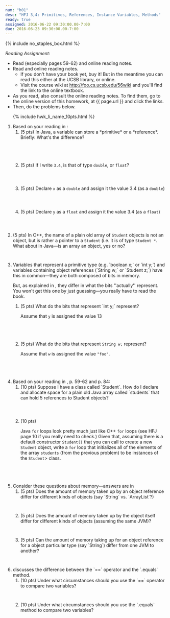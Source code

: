 ```yaml
---
num: "h01"
desc: "HFJ 3,4: Primitives, References, Instance Variables, Methods"
ready: true
assigned: 2016-06-22 09:30:00.00-7:00
due: 2016-06-23 09:30:00.00-7:00
---
```


{% include no_staples_box.html %}

*Reading Assignment:* 

* Read <span data-hfj="3"></span> (especially pages 59-62) and online reading notes.
* Read <span data-hfj="4"></span> and online reading notes.
    * If you don't have your book yet, buy it!  But in the meantime you can read this either at the UCSB library, or online.
    * Visit the course wiki at http://foo.cs.ucsb.edu/56wiki and you'll find the link to the online textbook.   
* As you read, also consult the online reading notes.   To find them, go to the online version of this homework, at {{ page.url }} and click the links.
* Then, do the problems below.

<ol markdown="1">

{% include hwk_li_name_10pts.html %}


<li> Based on your reading in <span data-hfj="3" ></span>:

<ol>

<li style="margin-bottom: 5em;" markdown="1">
(5 pts) In Java, a variable can store a *primitive* or a *reference*.  Briefly: What's the difference?
</li>

<li style="margin-bottom: 4em;" markdown="1">

(5 pts) If I write `3.4`, is that of type `double`, or `float`?

</li>

<li style="margin-bottom: 4em;" markdown="1">

(5 pts) Declare `x` as a `double` and assign it the value 3.4 (as a `double`)

</li>

<li style="margin-bottom: 4em;" markdown="1">

(5 pts) Declare `y` as a `float` and assign it the value 3.4 (as a `float`)

</li>

</ol>

</li>


<li style="margin-bottom:3em;" markdown="1">

(5 pts) In C++, the name of a plain old array  of `Student` objects is not an object, but is rather a pointer to a `Student` (i.e. it is of type `Student *`.  What about in Java&mdash;is an array an object, yes or no?
<div class="pagebreak"></div>

</li>


<li markdown="1">
Variables that represent a primitive type (e.g. `boolean x;` or `int y;`) and  variables containing  object references (`String w;` or `Student z;`) have this in common&mdash;they are both composed of bits in memory.

But, as explained in <span data-hfj="3" ></span>, they differ in what the bits ''actually'' represent.   You won't get this one by just guessing&mdash;you really have to read the book.

<ol>

<li style="margin-bottom:5em;" markdown="1"> 
(5 pts) What do the bits that represent `int y;` represent?

Assume that `y` is assigned the value 13

</li>

<li style="margin-bottom:5em;" markdown="1">

(5 pts) What do the bits that represent `String w;` represent?

Assume that `w` is assigned the value `"foo"`.

</li>
</ol>

</li>


<li markdown="1"> Based on your reading in <span data-hfj="3" ></span>, p. 59-62
  and <span data-hfj="4" ></span> p. 84:

 <ol>
  <li style="margin-bottom:4em;" markdown="1"> (10 pts) 
  Suppose I have a class called `Student`.   
  How do I declare and allocate space for a plain old Java array called `students` that can hold 5 references to Student objects?
  </li>

  <li style="margin-bottom:5em;" markdown="1"> (10 pts) 

 Java `for` loops look pretty much just like C++ `for` loops (see HFJ
 page 10 if you really need to check.)  Given that, assuming there is a
 default constructor `Student()` that you can call to create
 a new `Student` object, write a `for` loop that
 initializes all of the elements of the array `students`
 (from the previous problem) to be instances of the
 `Student`> class. 
  </li>

 </ol>
</li>


<li> Consider these questions about memory&mdash;answers are in <span data-hfj="3" ></span>

<ol>

<li style="margin-bottom:3em;" markdown="1"> 
(5 pts) Does the amount of memory taken up by 
an object reference differ for different kinds of objects (say `String` vs. `ArrayList<String>`?)
</li>

<li style="margin-bottom:3em;"> (5 pts) Does the amount of memory
taken up by the object itself differ for different kinds of objects
(assuming the same JVM)? 
</li>

<li style="margin-bottom:3em;" markdown="1"> (5 pts) Can the amount of memory
taking up for an object reference for a object particular type (say
`String`) differ from one JVM to another?
</li> 

</ol>

</li>

<li markdown="1"> <span data-hfj="4"></span> discusses the difference between the `==` operator and the `.equals` method.    

<ol>

<li style="margin-bottom:3em;" markdown="1">
(10 pts) Under what circumstances should you use the `==` operator to compare two variables? 
</li>

<li style="margin-bottom:3em;" markdown="1">
(10 pts) Under what circumstances should you use the `.equals` method to compare two variables? 
</li>

</ol>

</li>

</ol>
